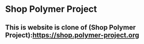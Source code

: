 # Shop Polymer Project

## This is website is clone of (Shop Polymer Project):https://shop.polymer-project.org
